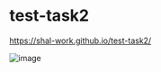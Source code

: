 # test-task2
https://shal-work.github.io/test-task2/

![image](https://user-images.githubusercontent.com/74607803/181818344-336cb3e7-6125-4b1d-bce6-546c582684f9.png)
